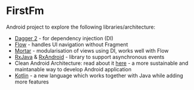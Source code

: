 # FirstFm

Android project to explore the following libraries/architecture:
* [Dagger 2](http://google.github.io/dagger) - for dependency injection (DI)
* [Flow](https://github.com/square/flow) - handles UI navigation without Fragment
* [Mortar](https://github.com/square/mortar) - modularisation of views using DI, works well with Flow 
* [RxJava](https://github.com/ReactiveX/RxJava) & [RxAndroid](https://github.com/ReactiveX/RxAndroid) - library to support asynchronous events
* Clean Android Architecture: read about it [here](https://github.com/android10/Android-CleanArchitecture) - a more sustainable and maintanable way to develop Android application
* [Kotlin](http://kotlinlang.org) - a new language which works together with Java while adding more features
